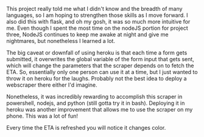 This project really told me what I didn't know and the breadth of many languages, so I am hoping to strengthen those skills as I move forward. I also did this with flask, and oh my gosh, it was so much more intuitive for me. Even though I spent the most time on the nodeJS portion for project three, NodeJS continues to keep me awake at night and give me nightmares, but nonetheless I learned a lot.

The big caveat or downfall of using heroku is that each time a form gets submitted, it overwrites the global variable of the form input that gets sent, which will change the parameters that the scraper depends on to fetch the ETA. So, essentially only one person can use it at a time, but I just wanted to throw it on heroku for the laughs. Probably not the best idea to deploy a webscraper there either I'd imagine.

Nonetheless, it was incredibly rewarding to accomplish this scraper in powershell, nodejs, and python (still gotta try it in bash). Deploying it in heroku was another improvement that allows me to use the scraper on my phone. This was a lot of fun!


Every time the ETA is refreshed you will notice it changes color. 